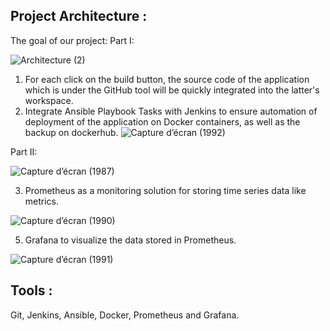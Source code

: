 
## Project Architecture : 

The goal of our project:
Part I:

![Architecture (2)](https://user-images.githubusercontent.com/73407173/200918990-88ea462a-90b0-4aea-940f-029d13034c42.png)


1. For each click on the build button, the source code of the application which is under the GitHub tool will be quickly integrated into the latter's workspace.
2. Integrate Ansible Playbook Tasks with Jenkins to ensure automation of deployment of the application on Docker containers, as well as the backup on dockerhub.
![Capture d’écran (1992)](https://user-images.githubusercontent.com/73407173/201527492-3e164ae6-e5b5-42fe-a4ca-78fa403a1355.png)

Part II:

![Capture d’écran (1987)](https://user-images.githubusercontent.com/73407173/201527327-17ee487d-87f7-47d9-b4e3-15c798a80897.png)

3. Prometheus as a monitoring solution for storing time series data like metrics. 

![Capture d’écran (1990)](https://user-images.githubusercontent.com/73407173/201527596-797e093f-30b8-49ae-b36e-b9e68b28c466.png)


5. Grafana to visualize the data stored in Prometheus.

![Capture d’écran (1991)](https://user-images.githubusercontent.com/73407173/201527598-01f6d302-8135-4e1f-ab80-31fcb73d0561.png)


## Tools :
Git, Jenkins, Ansible, Docker, Prometheus and Grafana.
